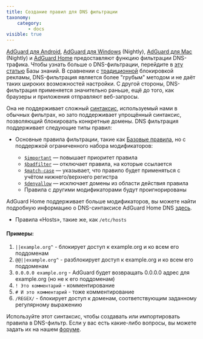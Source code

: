 ```yaml
---
title: Создание правил для DNS фильтрации
taxonomy:
    category:
        - docs
visible: true
---
```



[AdGuard для Android](https://kb.adguard.com/ru/android), [AdGuard для Windows](https://kb.adguard.com/ru/windows) (Nightly), [AdGuard для Mac](https://kb.adguard.com/ru/macos) (Nightly) и [AdGuard Home](https://kb.adguard.com/ru/home) предоставляют функцию фильтрации DNS-трафика. Чтобы узнать больше о DNS-фильтрации, перейдите в [эту статью](https://kb.adguard.com/ru/general/dns-filtering-android) Базы знаний. В сравнении с [традиционной](https://kb.adguard.com/ru/general/how-ad-blocking-works) блокировкой рекламы, DNS-фильтрация является более "грубым" методом и не даёт таких широких возможностей настройки. С другой стороны, DNS-фильтрация применяется значительно раньше, ещё до того, как браузеры и приложения отправляют веб-запросы. 

Она не поддерживает сложный [синтаксис](https://kb.adguard.com/ru/general/how-to-create-your-own-ad-filters), используемый нами в обычных фильтрах, но зато поддерживает упрощённый синтаксис, позволяющий блокировать конкретные домены. DNS фильтрация поддерживает следующие типы правил:

* Основные правила фильтрации, такие как [Базовые правила](https://kb.adguard.com/ru/general/how-to-create-your-own-ad-filters), но с поддержкой ограниченного набора модификаторов:

    * [`$important`](https://kb.adguard.com/ru/general/how-to-create-your-own-ad-filters#important-modifier) — повышает приоритет правила
    * [`$badfilter`](https://kb.adguard.com/ru/general/how-to-create-your-own-ad-filters#badfilter-modifier) — отключает правила, на которые ссылается
    * [`$match-case`](https://kb.adguard.com/general/how-to-create-your-own-ad-filters#match-case-modifier) — указывает, что правило будет применяться с учётом нижнего/верхнего регистра
    * [`$denyallow`](https://github.com/AdguardTeam/AdGuardHome/wiki/Hosts-Blocklists#denyallow) — исключает домены из области действия правила
    * Правила с другими модификаторами будут проигнорированы

AdGuard Home поддерживает больше модификаторов, вы можете найти подробную информацию о DNS-синтаксисе AdGuard Home DNS [здесь](https://github.com/AdguardTeam/AdGuardHome/wiki/Hosts-Blocklists).

* Правила «Hosts», такие же, как `/etc/hosts`

#### Примеры:

1. `||example.org^` - блокирует доступ к example.org и ко всем его поддоменам
2. `@@||example.org^` - разблокирует доступ к example.org и ко всем его поддоменам
3. `0.0.0.0 example.org` - AdGuard будет возвращать 0.0.0.0 адрес для example.org (но не к его поддоменам)
4. `! Это комментарий` - комментирование
5. `# И это комментарий` - тоже комментирование
6. `/REGEX/` - блокирует доступ к доменам, соответствующим заданному регулярному выражению

Используйте этот синтаксис, чтобы создавать или импортировать правила в DNS-фильтр. Если у вас есть какие-либо вопросы, вы можете задать их на нашем [форуме](https://forum.adguard.com/index.php?forums/25/).

